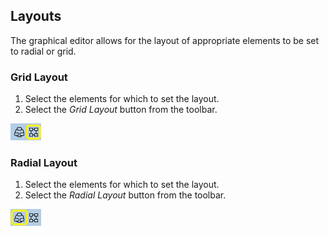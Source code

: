 ## Layouts
The graphical editor allows for the layout of appropriate elements to be set to radial or grid.




### Grid Layout
1. Select the elements for which to set the layout.
2. Select the *Grid Layout* button from the toolbar.

![](images/GridLayout.png)




### Radial Layout
1. Select the elements for which to set the layout.
2. Select the *Radial Layout* button from the toolbar.

![](images/RadialLayout.png)